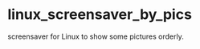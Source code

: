 linux_screensaver_by_pics
=========================

screensaver for Linux to show some pictures orderly.
